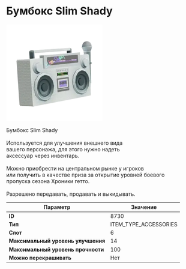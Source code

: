 # Бумбокс Slim Shady

![Item Image](../img/8730.webp?raw=true)

Бумбокс Slim Shady<br><br>Используется для улучшения внешнего вида<br>вашего персонажа, для этого нужно надеть<br>аксессуар через инвентарь.<br><br>Можно приобрести на центральном рынке у игроков<br>или получить в качестве приза за открытие уровней боевого<br>пропуска сезона Хроники гетто.<br><br>Разрешено передавать, продавать и выкидывать.


| Параметр | Значение |
|----------|----------|
| **ID** | 8730 |
| **Тип** | ITEM_TYPE_ACCESSORIES |
| **Слот** | 6 |
| **Максимальный уровень улучшения** | 14 |
| **Максимальный уровень прочности** | 100 |
| **Можно перекрашивать** | Нет |


